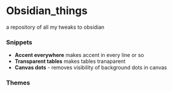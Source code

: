 # Obsidian_things
a repository of all my tweaks to obsidian

### Snippets

- **Accent everywhere** makes accent in every line or so
- **Transparent tables** makes tables tranaparent 
- **Canvas dots** - removes visibility of background dots in canvas

### Themes 


